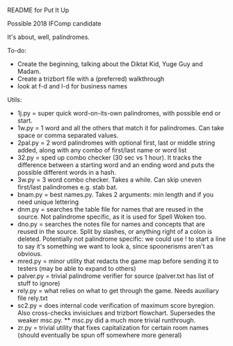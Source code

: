 README for Put It Up

Possible 2018 IFComp candidate

It's about, well, palindromes.

To-do:

* Create the beginning, talking about the Diktat Kid, Yuge Guy and Madam.
* Create a trizbort file with a (preferred) walkthrough
* look at f-d and l-d for business names

Utils:

* 1j.py = super quick word-on-its-own palindromes, with possible end or start.
* 1w.py = 1 word and all the others that match it for palindromes. Can take space or comma separated values.
* 2pal.py = 2 word palindromes with optional first, last or middle string added, along with any combo of first/last name or word list
* 32.py = sped up combo checker (30 sec vs 1 hour). It tracks the difference between a starting word and an ending word and puts the possible different words in a hash.
* 3w.py = 3 word combo checker. Takes a while. Can skip uneven first/last palindromes e.g. stab bat.
* bnam.py = best names.py. Takes 2 arguments: min length and if you need unique lettering
* dnm.py = searches the table file for names that are reused in the source. Not palindrome specific, as it is used for Spell Woken too.
* dno.py = searches the notes file for names and concepts that are reused in the source. Split by slashes, or anything right of a colon is deleted. Potentially not palindrome specific: we could use ! to start a line to say it's something we want to look a, since spoonerisms aren't as obvious.
* mred.py = minor utility that redacts the game map before sending it to testers (may be able to expand to others)
* palver.py = trivial palindrome verifier for source (palver.txt has list of stuff to ignore)
* rely.py = what relies on what to get through the game. Needs auxiliary file rely.txt
* sc2.py = does internal code verification of maximum score byregion. Also cross-checks invisiclues and trizbort flowchart. Supersedes the weaker msc.py.
** msc.py did a much more trivial runthrough.
* zr.py = trivial utility that fixes capitalization for certain room names (should eventually be spun off somewhere more general)